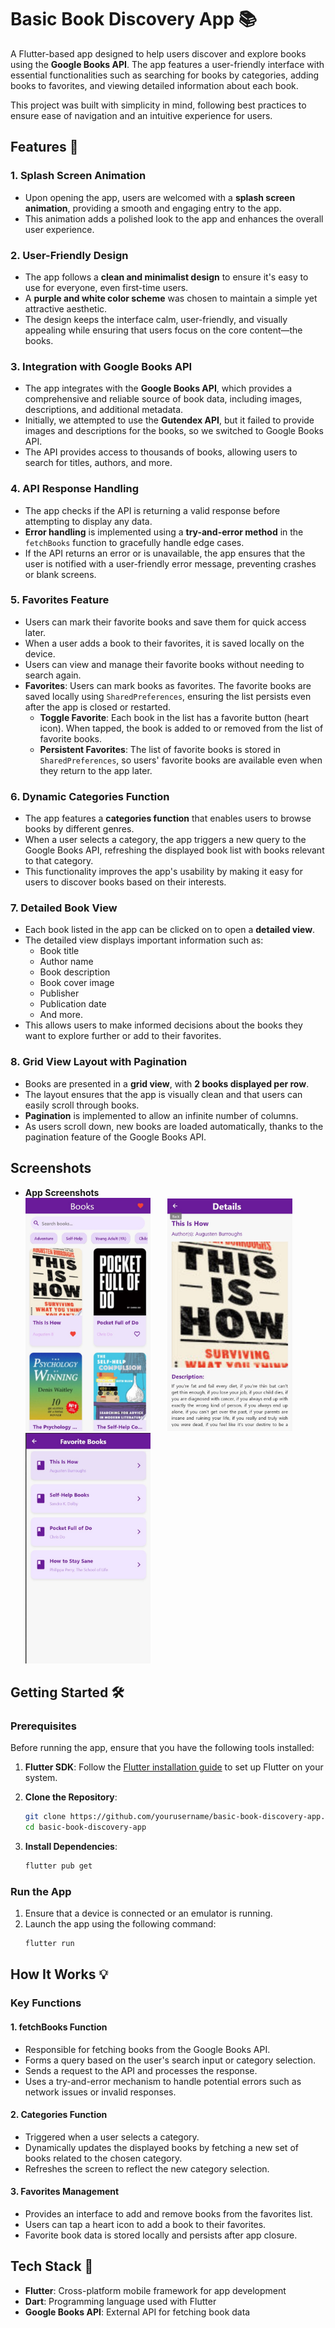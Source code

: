 # Basic Book Discovery App 📚

A Flutter-based app designed to help users discover and explore books using the **Google Books API**. The app features a user-friendly interface with essential functionalities such as searching for books by categories, adding books to favorites, and viewing detailed information about each book.

This project was built with simplicity in mind, following best practices to ensure ease of navigation and an intuitive experience for users.

## Features 🚀

### 1. Splash Screen Animation

- Upon opening the app, users are welcomed with a **splash screen animation**, providing a smooth and engaging entry to the app. 
- This animation adds a polished look to the app and enhances the overall user experience.

### 2. User-Friendly Design

- The app follows a **clean and minimalist design** to ensure it's easy to use for everyone, even first-time users.
- A **purple and white color scheme** was chosen to maintain a simple yet attractive aesthetic. 
- The design keeps the interface calm, user-friendly, and visually appealing while ensuring that users focus on the core content—the books.

### 3. Integration with Google Books API

- The app integrates with the **Google Books API**, which provides a comprehensive and reliable source of book data, including images, descriptions, and additional metadata.
- Initially, we attempted to use the **Gutendex API**, but it failed to provide images and descriptions for the books, so we switched to Google Books API.
- The API provides access to thousands of books, allowing users to search for titles, authors, and more.

### 4. API Response Handling

- The app checks if the API is returning a valid response before attempting to display any data.
- **Error handling** is implemented using a **try-and-error method** in the `fetchBooks` function to gracefully handle edge cases.
- If the API returns an error or is unavailable, the app ensures that the user is notified with a user-friendly error message, preventing crashes or blank screens.

### 5. Favorites Feature

- Users can mark their favorite books and save them for quick access later.
- When a user adds a book to their favorites, it is saved locally on the device.
- Users can view and manage their favorite books without needing to search again.
- **Favorites**: Users can mark books as favorites. The favorite books are saved locally using `SharedPreferences`, ensuring the list persists even after the app is closed or restarted.
  - **Toggle Favorite**: Each book in the list has a favorite button (heart icon). When tapped, the book is added to or removed from the list of favorite books.
  - **Persistent Favorites**: The list of favorite books is stored in `SharedPreferences`, so users' favorite books are available even when they return to the app later.

### 6. Dynamic Categories Function

- The app features a **categories function** that enables users to browse books by different genres.
- When a user selects a category, the app triggers a new query to the Google Books API, refreshing the displayed book list with books relevant to that category.
- This functionality improves the app's usability by making it easy for users to discover books based on their interests.

### 7. Detailed Book View

- Each book listed in the app can be clicked on to open a **detailed view**.
- The detailed view displays important information such as:
    - Book title
    - Author name
    - Book description
    - Book cover image
    - Publisher
    - Publication date
    - And more.
- This allows users to make informed decisions about the books they want to explore further or add to their favorites.

### 8. Grid View Layout with Pagination

- Books are presented in a **grid view**, with **2 books displayed per row**.
- The layout ensures that the app is visually clean and that users can easily scroll through books.
- **Pagination** is implemented to allow an infinite number of columns.
- As users scroll down, new books are loaded automatically, thanks to the pagination feature of the Google Books API.

## Screenshots  

- **App Screenshots**  
  <img src="assets/Home_Screen.jpg" width="200" />&nbsp;&nbsp;&nbsp;&nbsp;&nbsp;&nbsp;
  <img src="assets/Details_Screen.jpg" width="200" />&nbsp;&nbsp;&nbsp;&nbsp;&nbsp;&nbsp;
  <img src="assets/Favorites_Screen.jpg" width="200" />

## Getting Started 🛠️

### Prerequisites

Before running the app, ensure that you have the following tools installed:

1. **Flutter SDK**: Follow the [Flutter installation guide](https://flutter.dev/docs/get-started/install) to set up Flutter on your system.

2. **Clone the Repository**:
    ```bash
    git clone https://github.com/yourusername/basic-book-discovery-app.git
    cd basic-book-discovery-app
    ```

3. **Install Dependencies**:
    ```bash
    flutter pub get
    ```

### Run the App

1. Ensure that a device is connected or an emulator is running.
2. Launch the app using the following command:
    ```bash
    flutter run
    ```

## How It Works 💡

### Key Functions

#### 1. fetchBooks Function

- Responsible for fetching books from the Google Books API.
- Forms a query based on the user's search input or category selection.
- Sends a request to the API and processes the response.
- Uses a try-and-error mechanism to handle potential errors such as network issues or invalid responses.

#### 2. Categories Function

- Triggered when a user selects a category.
- Dynamically updates the displayed books by fetching a new set of books related to the chosen category.
- Refreshes the screen to reflect the new category selection.

#### 3. Favorites Management

- Provides an interface to add and remove books from the favorites list.
- Users can tap a heart icon to add a book to their favorites.
- Favorite book data is stored locally and persists after app closure.

## Tech Stack 🧰

- **Flutter**: Cross-platform mobile framework for app development
- **Dart**: Programming language used with Flutter
- **Google Books API**: External API for fetching book data
